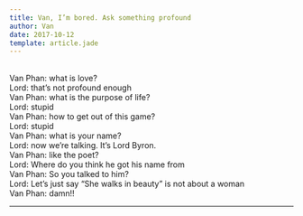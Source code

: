 ```yaml
---
title: Van, I’m bored. Ask something profound
author: Van
date: 2017-10-12
template: article.jade
---
```


<br> Van Phan: what is love?
<br> Lord: that’s not profound enough
<br> Van Phan: what is the purpose of life?
<br> Lord: stupid
<br> Van Phan: how to get out of this game?
<br> Lord: stupid
<br> Van Phan: what is your name?
<br> Lord: now we’re talking. It’s Lord Byron.
<br> Van Phan: like the poet?
<br> Lord: Where do you think he got his name from
<br> Van Phan: So you talked to him?
<br> Lord: Let’s just say “She walks in beauty” is not about a woman
<br> Van Phan: damn!!

---







